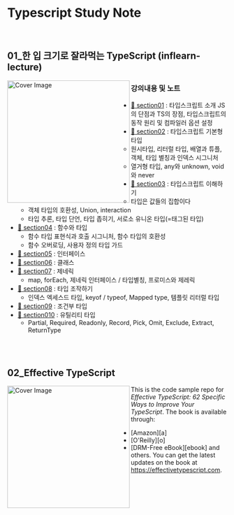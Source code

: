 # Typescript Study Note

<br>

## 01\_한 입 크기로 잘라먹는 TypeScript (inflearn-lecture)

<img src="https://github.com/thdud2262/study-typescript/assets/85012454/6b5f734e-bbf6-4892-b0ce-18e5c9e50ef4" width="280" title="Cover Image" align="left">

### 강의내용 및 노트

- [:memo: section01][section01] : 타입스크립트 소개 JS의 단점과 TS의 장점, 타입스크립트의 동작 원리 및 컴파일러 옵션 설정
- [:memo: section02][section02] : 타입스크립트 기본형 타입
  - 원시타입, 리터럴 타입, 배열과 튜플, 객체, 타입 별칭과 인덱스 시그니처
  - 열거형 타입, any와 unknown, void와 never
- [:memo: section03][section03] : 타입스크립트 이해하기
  - 타입은 값들의 집합이다
  - 객체 타입의 호환성, Union, interaction
  - 타입 추론, 타입 단언, 타입 좁히기, 서로소 유니온 타입(=태그된 타입)
- [:memo: section04][section04] : 함수와 타입
  - 함수 타입 표현식과 호출 시그니처, 함수 타입의 호환성
  - 함수 오버로딩, 사용자 정의 타입 가드
- [:memo: section05][section05] : 인터페이스
- [:memo: section06][section06] : 클래스
- [:memo: section07][section07] : 제네릭
  - map, forEach, 제네릭 인터페이스 / 타입별칭, 프로미스와 제레릭
- [:memo: section08][section08] : 타입 조작하기
  - 인덱스 엑세스드 타입, keyof / typeof, Mapped type, 템플릿 리터럴 타입
- [:memo: section09][section09] : 조건부 타입
- [:memo: section010][section10] : 유틸리티 타입
  - Partial, Required, Readonly, Record, Pick, Omit, Exclude, Extract, ReturnType

<br>
<br>

## 02_Effective TypeScript

<img src="https://github.com/thdud2262/study-typescript/assets/85012454/531b6998-533b-45b2-a52a-50881c6b4ed8" width="280" title="Cover Image" align="left">

This is the code sample repo for _Effective TypeScript: 62 Specific Ways to Improve Your TypeScript_. The book is available through:

- [Amazon][a]
- [O'Reilly][o]
- [DRM-Free eBook][ebook]
  and others.
  You can get the latest updates on the book at <https://effectivetypescript.com>.

<!-- 한입 TypeScript -->

[section01]: /study-typescript/onebite-TypeScript/section01/src
[section02]: /study-typescript/onebite-TypeScript/section02
[section03]: /study-typescript/onebite-TypeScript/section03
[section04]: /study-typescript/onebite-TypeScript/section04
[section05]: /study-typescript/onebite-TypeScript/section05
[section06]: /study-typescript/onebite-TypeScript/section06
[section07]: /study-typescript/onebite-TypeScript/section07
[section08]: /study-typescript/onebite-TypeScript/section08
[section09]: /study-typescript/onebite-TypeScript/section09
[section10]: /study-typescript/onebite-TypeScript/section10
